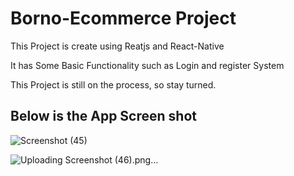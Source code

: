 # Borno-Ecommerce Project


This Project is create using Reatjs and React-Native

It has Some Basic Functionality such as Login and register System

This Project is still on the process, so stay turned.

## Below is the App Screen shot

![Screenshot (45)](https://user-images.githubusercontent.com/62197954/186601275-a3344c3b-a5b9-4aae-85ac-ca3997783f42.png)

![Uploading Screenshot (46).png…]()
